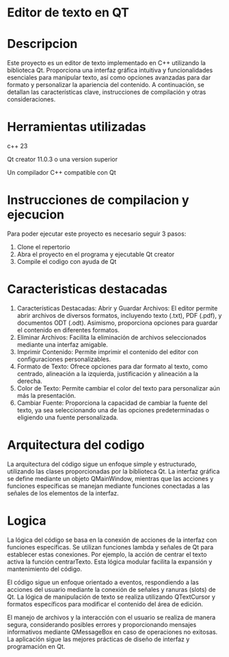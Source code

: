 # Editor de texto en QT
# Descripcion
Este proyecto es un editor de texto implementado en C++ utilizando la biblioteca Qt. Proporciona una interfaz gráfica intuitiva y funcionalidades esenciales para manipular texto, así como opciones avanzadas para dar formato y personalizar la apariencia del contenido. A continuación, se detallan las características clave, instrucciones de compilación y otras consideraciones.

# Herramientas utilizadas   

c++ 23

Qt creator 11.0.3 o una version superior 

Un compilador C++ compatible con Qt

# Instrucciones de compilacion y ejecucion 

Para poder ejecutar este proyecto es necesario seguir 3 pasos:

1. Clone el repertorio
2. Abra el proyecto en el programa y ejecutable Qt creator
3. Compile el codigo con ayuda de Qt

# Caracteristicas destacadas

1. Características Destacadas: Abrir y Guardar Archivos: El editor permite abrir archivos de diversos formatos, incluyendo texto (.txt), PDF (.pdf), y documentos ODT (.odt). Asimismo, proporciona opciones para guardar el contenido en diferentes formatos.
2. Eliminar Archivos: Facilita la eliminación de archivos seleccionados mediante una interfaz amigable.
3. Imprimir Contenido: Permite imprimir el contenido del editor con configuraciones personalizables.
4. Formato de Texto: Ofrece opciones para dar formato al texto, como centrado, alineación a la izquierda, justificación y alineación a la derecha.
5. Color de Texto: Permite cambiar el color del texto para personalizar aún más la presentación.
6. Cambiar Fuente: Proporciona la capacidad de cambiar la fuente del texto, ya sea seleccionando una de las opciones predeterminadas o eligiendo una fuente personalizada.

# Arquitectura del codigo

La arquitectura del código sigue un enfoque simple y estructurado, utilizando las clases proporcionadas por la biblioteca Qt. La interfaz gráfica se define mediante un objeto QMainWindow, mientras que las acciones y funciones específicas se manejan mediante funciones conectadas a las señales de los elementos de la interfaz.

# Logica

La lógica del código se basa en la conexión de acciones de la interfaz con funciones específicas. Se utilizan funciones lambda y señales de Qt para establecer estas conexiones. Por ejemplo, la acción de centrar el texto activa la función centrarTexto. Esta lógica modular facilita la expansión y mantenimiento del código.

El código sigue un enfoque orientado a eventos, respondiendo a las acciones del usuario mediante la conexión de señales y ranuras (slots) de Qt. La lógica de manipulación de texto se realiza utilizando QTextCursor y formatos específicos para modificar el contenido del área de edición.

El manejo de archivos y la interacción con el usuario se realiza de manera segura, considerando posibles errores y proporcionando mensajes informativos mediante QMessageBox en caso de operaciones no exitosas. La aplicación sigue las mejores prácticas de diseño de interfaz y programación en Qt.

